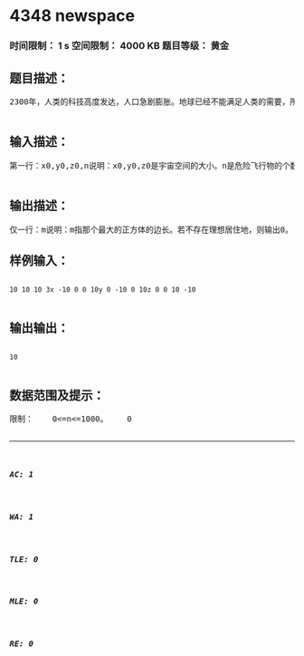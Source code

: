 # 4348 newspace   
### 时间限制： 1 s     空间限制： 4000 KB     题目等级： 黄金  
## 题目描述：  

<pre>
2300年，人类的科技高度发达，人口急剧膨胀。地球已经不能满足人类的需要，所以科学家们正在寻找在宇宙中居住的方法。找到合适的居住环境是一大难题，因为宇宙中充满着各种各样的危险，比如在某个区域内经常有小行星或陨石出没（这些都称作危险飞行物）。科学家们经过观察发现危险飞行物的飞行轨迹要么互相平行要么互相垂直（在三维空间中）。所以可以把宇宙看作是许多等大的正方体格子所组成的大长方体，凡是有危险飞行物经过的格子都不是理想的居住地。现在给你宇宙空间的大小和危险飞行物的飞行轨迹，请你编程帮助科学家们找到一个最大的理想居住地，且这个居住地是一个正方体。  

</pre>
  
  
## 输入描述：  

<pre>
第一行：x0,y0,z0,n说明：x0,y0,z0是宇宙空间的大小。n是危险飞行物的个数。以下有n行，每一行为：kind,x,y,z,t说明：kind是一个字符只可能为"x","y","z"，表示轨迹平行于哪个坐标轴。      x,y,z表示轨迹的起始位置，t为x,y,z中变化量的终点。      比如：x 1 2 3 9表示轨迹从(1,2,3)到(9,2,3)。            y 1 2 3 2表示轨迹仅为(1,2,3)。            z 1 2 3 1表示轨迹从(1,2,3)到(1,2,1)。注意：这里的(x,y,z)指的是坐标上的格，不是坐标点。  

</pre>
  
  
## 输出描述：  

<pre>
仅一行：m说明：m指那个最大的正方体的边长。若不存在理想居住地，则输出0。
</pre>
  
  
## 样例输入：  

<pre><code>
10 10 10 3x -10 0 0 10y 0 -10 0 10z 0 0 10 -10  

</code></pre>
  
  
## 输出输出：  

<pre><code>
10  

</code></pre>
  
  
## 数据范围及提示：  

<pre>
限制：    0<=n<=1000。    0<x0,y0,z0<=50 且x0,y0,z0为整数。    -x0<=x<=x0 ; -y0<=y<=y0 ; -z0<=z<=z0 ; 且x,y,z为整数。    当kind为x时，-x0<=t<=x0    当kind为y时，-y0<=t<=y0    当kind为z时，-z0<=t<=z0  
  

</pre>
  
  
***  

##### AC: 1  
##### WA: 1  
##### TLE: 0  
##### MLE: 0  
##### RE: 0  
